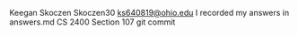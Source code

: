 ﻿Keegan Skoczen
Skoczen30
ks640819@ohio.edu
I recorded my answers in answers.md
CS 2400 Section 107
git commit
